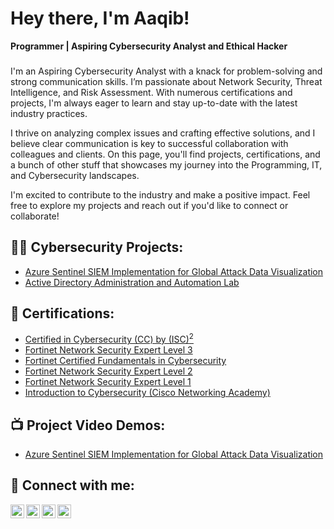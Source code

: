 # Hey there, I'm Aaqib!

**Programmer | Aspiring Cybersecurity Analyst and Ethical Hacker**

###
I'm an Aspiring Cybersecurity Analyst with a knack for problem-solving and strong communication skills. I’m passionate about Network Security, Threat Intelligence, and Risk Assessment. With numerous certifications and projects, I'm always eager to learn and stay up-to-date with the latest industry practices.

I thrive on analyzing complex issues and crafting effective solutions, and I believe clear communication is key to successful collaboration with colleagues and clients. On this page, you'll find projects, certifications, and a bunch of other stuff that showcases my journey into the Programming, IT, and Cybersecurity landscapes.

I'm excited to contribute to the industry and make a positive impact. Feel free to explore my projects and reach out if you'd like to connect or collaborate!

## 👨‍💻 Cybersecurity Projects:

- [Azure Sentinel SIEM Implementation for Global Attack Data Visualization](https://github.com/aaqib27/LABURL)
- [Active Directory Administration and Automation Lab](https://github.com/aaqib27/ActiveDirectoryLab)

## 📜 Certifications:

- [Certified in Cybersecurity (CC) by (ISC)<sup>2</sup>](https://acrobat.adobe.com/id/urn:aaid:sc:AP:114fb85f-f7b2-4311-9745-f834f64f5551)
- [Fortinet Network Security Expert Level 3](https://acrobat.adobe.com/id/urn:aaid:sc:AP:d54adbcc-81b7-413e-a682-213e0f4b0c3e)
- [Fortinet Certified Fundamentals in Cybersecurity](https://acrobat.adobe.com/id/urn:aaid:sc:AP:9cb7de81-2de8-4f35-865b-4f3154887f5d)
- [Fortinet Network Security Expert Level 2](https://acrobat.adobe.com/id/urn:aaid:sc:ap:ed6f778d-4c57-4e01-baeb-ccbcafdbcdfd)
- [Fortinet Network Security Expert Level 1](https://acrobat.adobe.com/id/urn:aaid:sc:ap:46873af8-1ee4-4f11-929a-502f671ff29d)
- [Introduction to Cybersecurity (Cisco Networking Academy)](https://acrobat.adobe.com/id/urn:aaid:sc:AP:e311f40e-7a8c-4ae8-b35e-c8919b8e983f)

## 📺 Project Video Demos:

- [Azure Sentinel SIEM Implementation for Global Attack Data Visualization]()

## 🤳 Connect with me:

[<img align="left" alt="Aaqib | YouTube" width="22px" src="https://cdn.jsdelivr.net/npm/simple-icons@v3/icons/youtube.svg" />][youtube]
[<img align="left" alt="Aaqib | Twitter" width="22px" src="https://cdn.jsdelivr.net/npm/simple-icons@v3/icons/twitter.svg" />][twitter]
[<img align="left" alt="Aaqib | LinkedIn" width="22px" src="https://cdn.jsdelivr.net/npm/simple-icons@v3/icons/linkedin.svg" />][linkedin]
[<img align="left" alt="Aaqib | Instagram" width="22px" src="https://cdn.jsdelivr.net/npm/simple-icons@v3/icons/instagram.svg" />][instagram]

[twitter]: https://github.com/aaqib27
[youtube]: https://github.com/aaqib27
[instagram]: https://github.com/aaqib27
[linkedin]: https://linkedin.com/in/aaqib27
